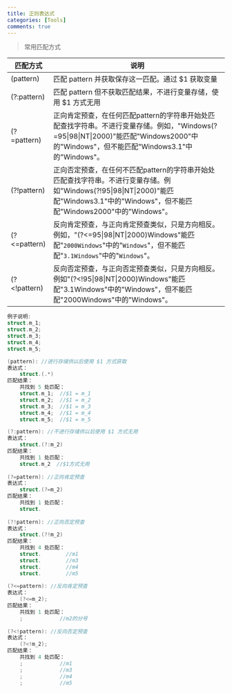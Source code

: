 ```yaml
---
title: 正则表达式
categories: [Tools]
comments: true
---
```

> 常用匹配方式

|匹配方式|说明|
| --- | --- |
| (pattern) | 匹配 pattern 并获取保存这一匹配。通过 $1 获取变量 |
| (?:pattern) | 匹配 pattern 但不获取匹配结果，不进行变量存储，使用 $1 方式无用 |
| (?=pattern) | 正向肯定预查，在任何匹配pattern的字符串开始处匹配查找字符串。不进行变量存储。例如，"Windows(?=95\|98\|NT\|2000)"能匹配"Windows2000"中的"Windows"，但不能匹配"Windows3.1"中的"Windows"。|
| (?!pattern) | 正向否定预查，在任何不匹配pattern的字符串开始处匹配查找字符串。不进行变量存储。例如"Windows(?!95\|98\|NT\|2000)"能匹配"Windows3.1"中的"Windows"，但不能匹配"Windows2000"中的"Windows"。|
| (?<=pattern) | 反向肯定预查，与正向肯定预查类似，只是方向相反。例如，"(?<=95\|98\|NT\|2000)Windows"能匹配"`2000Windows`"中的"`Windows`"，但不能匹配"`3.1Windows`"中的"`Windows`"。 |
| (?<!pattern) | 反向否定预查，与正向否定预查类似，只是方向相反。例如"(?<!95\|98\|NT\|2000)Windows"能匹配"3.1Windows"中的"Windows"，但不能匹配"2000Windows"中的"Windows"。|

```c
例子说明:
struct.m_1;
struct.m_2;
struct.m_3;
struct.m_4;
struct.m_5;

(pattern): //进行存储供以后使用 $1 方式获取
表达式：
    struct.(.*)
匹配结果：
    共找到 5 处匹配：
    struct.m_1;  //$1 = m_1
    struct.m_2;  //$1 = m_2
    struct.m_3;  //$1 = m_3
    struct.m_4;  //$1 = m_4
    struct.m_5;  //$1 = m_5

(?:pattern): //不进行存储供以后使用 $1 方式无用
表达式：
    struct.(?:m_2)
匹配结果：
    共找到 1 处匹配：
    struct.m_2  //$1方式无用
    
(?=pattern): //正向肯定预查
表达式：
    struct.(?=m_2)
匹配结果：
    共找到 1 处匹配：
    struct.
    
(?!pattern): //正向否定预查
表达式：
    struct.(?!m_2)
匹配结果：
    共找到 4 处匹配：
    struct.        //m1
    struct.        //m3
    struct.        //m4
    struct.        //m5
    
(?<=pattern): //反向肯定预查
表达式：
    (?<=m_2);
匹配结果：
    共找到 1 处匹配：
    ;            //m2的分号
    
(?<!pattern): //反向否定预查
表达式：
    (?<!m_2);
匹配结果：
    共找到 4 处匹配：
    ;            //m1
    ;            //m3
    ;            //m4
    ;            //m5
```
